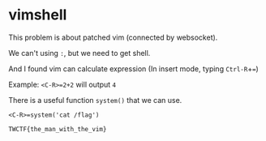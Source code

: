 # vimshell

This problem is about patched vim (connected by websocket).

We can't using `:`, but we need to get shell.

And I found vim can calculate expression (In insert mode, typing `Ctrl-R`+`=`)

Example: `<C-R>=2+2` will output `4`

There is a useful function `system()` that we can use.

`<C-R>=system('cat /flag')`

`TWCTF{the_man_with_the_vim}`

